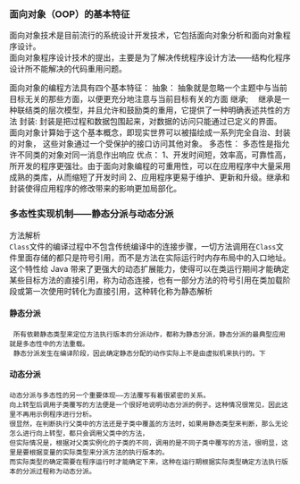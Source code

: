 ### 面向对象（OOP）的基本特征
面向对象技术是目前流行的系统设计开发技术，它包括面向对象分析和面向对象程序设计。   
面向对象程序设计技术的提出，主要是为了解决传统程序设计方法——结构化程序设计所不能解决的代码重用问题。
    
面向对象的编程方法具有四个基本特征：
抽象：
    抽象就是忽略一个主题中与当前目标无关的那些方面，以便更充分地注意与当前目标有关的方面
继承;　
    继承是一种联结类的层次模型，并且允许和鼓励类的重用，它提供了一种明确表述共性的方法
封装:
    封装是把过程和数据包围起来，对数据的访问只能通过已定义的界面。
    面向对象计算始于这个基本概念，即现实世界可以被描绘成一系列完全自治、封装的对象，
    这些对象通过一个受保护的接口访问其他对象。
多态性：
    多态性是指允许不同类的对象对同一消息作出响应
优点：
    1、开发时间短，效率高，可靠性高，所开发的程序更强壮。由于面向对象编程的可重用性，可以在应用程序中大量采用成熟的类库，从而缩短了开发时间
    2、应用程序更易于维护、更新和升级。继承和封装使得应用程序的修改带来的影响更加局部化。
　　
### 多态性实现机制——静态分派与动态分派
方法解析  
  `Class`文件的编译过程中不包含传统编译中的连接步骤，一切方法调用在`Class`文件里面存储的都只是符号引用，而不是方法在实际运行时内存布局中的入口地址。  
    这个特性给 Java 带来了更强大的动态扩展能力，使得可以在类运行期间才能确定某些目标方法的直接引用，称为动态连接，也有一部分方法的符号引用在类加载阶段或第一次使用时转化为直接引用，这种转化称为静态解析
#### 静态分派
     所有依赖静态类型来定位方法执行版本的分派动作，都称为静态分派，静态分派的最典型应用就是多态性中的方法重载。
     静态分派发生在编译阶段，因此确定静态分配的动作实际上不是由虚拟机来执行的。下   
#### 动态分派
    动态分派与多态性的另一个重要体现——方法覆写有着很紧密的关系。
    向上转型后调用子类覆写的方法便是一个很好地说明动态分派的例子。这种情况很常见，因此这里不再用示例程序进行分析。
    很显然，在判断执行父类中的方法还是子类中覆盖的方法时，如果用静态类型来判断，那么无论怎么进行向上转型，都只会调用父类中的方法，
    但实际情况是，根据对父类实例化的子类的不同，调用的是不同子类中覆写的方法，很明显，这里是要根据变量的实际类型来分派方法的执行版本的。
    而实际类型的确定需要在程序运行时才能确定下来，这种在运行期根据实际类型确定方法执行版本的分派过程称为动态分派。
    